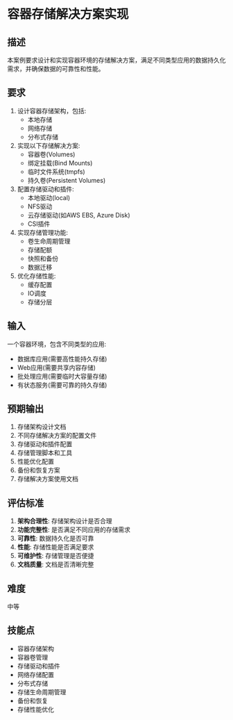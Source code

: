 # 容器存储解决方案实现

## 描述

本案例要求设计和实现容器环境的存储解决方案，满足不同类型应用的数据持久化需求，并确保数据的可靠性和性能。

## 要求

1. 设计容器存储架构，包括:
   - 本地存储
   - 网络存储
   - 分布式存储
2. 实现以下存储解决方案:
   - 容器卷(Volumes)
   - 绑定挂载(Bind Mounts)
   - 临时文件系统(tmpfs)
   - 持久卷(Persistent Volumes)
3. 配置存储驱动和插件:
   - 本地驱动(local)
   - NFS驱动
   - 云存储驱动(如AWS EBS, Azure Disk)
   - CSI插件
4. 实现存储管理功能:
   - 卷生命周期管理
   - 存储配额
   - 快照和备份
   - 数据迁移
5. 优化存储性能:
   - 缓存配置
   - IO调度
   - 存储分层

## 输入

一个容器环境，包含不同类型的应用:
- 数据库应用(需要高性能持久存储)
- Web应用(需要共享内容存储)
- 批处理应用(需要临时大容量存储)
- 有状态服务(需要可靠的持久存储)

## 预期输出

1. 存储架构设计文档
2. 不同存储解决方案的配置文件
3. 存储驱动和插件配置
4. 存储管理脚本和工具
5. 性能优化配置
6. 备份和恢复方案
7. 存储解决方案使用文档

## 评估标准

1. **架构合理性**: 存储架构设计是否合理
2. **功能完整性**: 是否满足不同应用的存储需求
3. **可靠性**: 数据持久化是否可靠
4. **性能**: 存储性能是否满足要求
5. **可维护性**: 存储管理是否便捷
6. **文档质量**: 文档是否清晰完整

## 难度

中等

## 技能点

- 容器存储架构
- 容器卷管理
- 存储驱动和插件
- 网络存储配置
- 分布式存储
- 存储生命周期管理
- 备份和恢复
- 存储性能优化